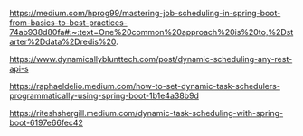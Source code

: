 https://medium.com/hprog99/mastering-job-scheduling-in-spring-boot-from-basics-to-best-practices-74ab938d80fa#:~:text=One%20common%20approach%20is%20to,%2Dstarter%2Ddata%2Dredis%20.

https://www.dynamicallyblunttech.com/post/dynamic-scheduling-any-rest-api-s

https://raphaeldelio.medium.com/how-to-set-dynamic-task-schedulers-programmatically-using-spring-boot-1b1e4a38b9d

https://riteshshergill.medium.com/dynamic-task-scheduling-with-spring-boot-6197e66fec42
